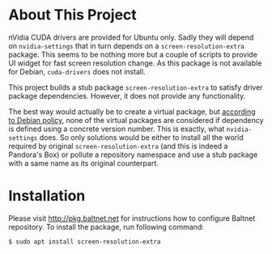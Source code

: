 # About This Project
nVidia CUDA drivers are provided for Ubuntu only. Sadly they will depend on `nvidia-settings` that in turn depends on a `screen-resolution-extra` package. This seems to be nothing more but a couple of scripts to provide UI widget for fast screen resolution change. As this package is not available for Debian, `cuda-drivers` does not install.

This project builds a stub package `screen-resolution-extra` to satisfy driver package dependencies. However, it does not provide any functionality.

The best way would actually be to create a virtual package, but [according to Debian policy](https://www.debian.org/doc/debian-policy/#virtual-packages-provides), none of the virtual packages are considered if dependency is defined using a concrete version number. This is exactly, what `nvidia-settings` does. So only solutions would be either to install all the world required by original `screen-resolution-extra` (and this is indeed a Pandora's Box) or pollute a repository namespace and use a stub package with a same name as its original counterpart.

# Installation
Please visit http://pkg.baltnet.net for instructions how to configure Baltnet repository. To install the package, run following command:

```
$ sudo apt install screen-resolution-extra
```
